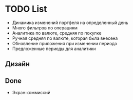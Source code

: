 #  TODO List

- Динамика изменений портфеля на определенный день
- Много фильтров по операциям
- Аналитика по валюте, средняя по покупке
- Ручная средняя по валюте, которая была внесена
- Обновление приложения при изменении периода
- Предложенные периоды для аналитики

## Дизайн


## Done

- Экран коммиссий

